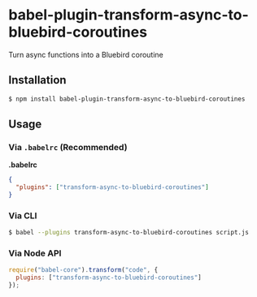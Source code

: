 # babel-plugin-transform-async-to-bluebird-coroutines

Turn async functions into a Bluebird coroutine

## Installation

```sh
$ npm install babel-plugin-transform-async-to-bluebird-coroutines
```

## Usage

### Via `.babelrc` (Recommended)

**.babelrc**

```json
{
  "plugins": ["transform-async-to-bluebird-coroutines"]
}
```

### Via CLI

```sh
$ babel --plugins transform-async-to-bluebird-coroutines script.js
```

### Via Node API

```javascript
require("babel-core").transform("code", {
  plugins: ["transform-async-to-bluebird-coroutines"]
});
```
